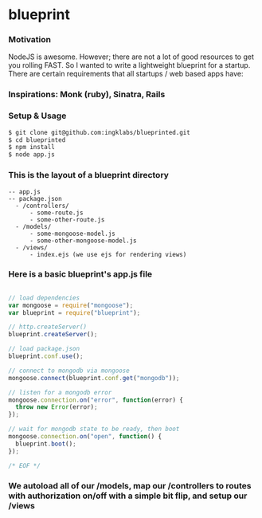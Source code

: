 
blueprint
=========

### Motivation

  NodeJS is awesome. However; there are not a lot of good resources to get you rolling FAST.
  So I wanted to write a lightweight blueprint for a startup. There are certain requirements 
  that all startups / web based apps have:

### Inspirations: Monk (ruby), Sinatra, Rails

### Setup & Usage

```bash
$ git clone git@github.com:ingklabs/blueprinted.git
$ cd blueprinted
$ npm install
$ node app.js
```

### This is the layout of a blueprint directory

```
-- app.js
-- package.json
  - /controllers/
      - some-route.js
      - some-other-route.js
  - /models/
      - some-mongoose-model.js
      - some-other-mongoose-model.js
  - /views/
      - index.ejs (we use ejs for rendering views)
```

### Here is a basic blueprint's app.js file

```javascript

// load dependencies
var mongoose = require("mongoose");
var blueprint = require("blueprint");

// http.createServer()
blueprint.createServer();

// load package.json
blueprint.conf.use();

// connect to mongodb via mongoose
mongoose.connect(blueprint.conf.get("mongodb"));

// listen for a mongodb error
mongoose.connection.on("error", function(error) {
  throw new Error(error);
});

// wait for mongodb state to be ready, then boot
mongoose.connection.on("open", function() {
  blueprint.boot();
});

/* EOF */
```

### We autoload all of our /models, map our /controllers to routes with authorization on/off with a simple bit flip, and setup our /views
